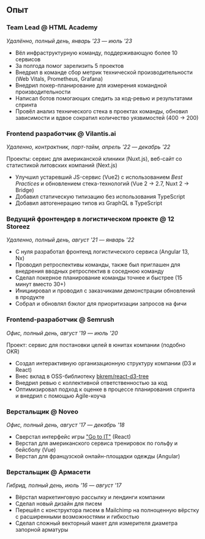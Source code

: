 ## Опыт

### Team Lead @ HTML Academy 

*Удалённо, полный день, январь '23 — июль '23*

- Вёл инфраструктурную команду, поддерживающую более 10 сервисов
- За полгода помог зарелизить 5 проектов
- Внедрил в команде сбор метрик технической производительности (Web Vitals, Prometheus, Grafana)
- Внедрил покер-планирование для измерения командной производительности
- Написал ботов помогающих следить за код-ревью и результатами спринта
- Провёл анализ технического стека в проектах команды, обновил зависимости и вдвое сократил количество уязвимостей (400 → 200)

### Frontend разработчик @ Vilantis.ai

*Удаленно, контрактник, парт-тайм, апрель '22 — декабрь '22*

Проекты: сервис для американской клиники (Nuxt.js), веб-сайт со статистикой литовских компаний (Next.js)

- Улучшил устаревший JS-сервис (Vue2) с использованием *Best Practices* и обновлением стека-технологий (Vue 2 -> 2.7, Nuxt 2 -> Bridge)
- Добавил статическую типизацию без использования TypeScript
- Добавил автогенерацию типов из GraphQL в TypeScript

<!-- ### JS Ментор @ Elbrus Bootcamp

*Гибридный формат, полный день, январь '22 — март '22*

- Читал лекции по разработке фронтенда (React) и возможностям JavaScript (например, Promises, прототипное наследование и классы)
- Писал статьи для [Habr.com](http://Habr.com)
- Провёл день открытых дверей в буткемпе 
- Проводил мастер-классы с продвинутым JS на финальном этапе программы стажировки студентов
- Создал и провёл лекцию о TypeScript -->

### Ведущий фронтендер в логистическом проекте @ 12 Storeez

*Удаленно, полный день, август '21 — январь '22*

- С нуля разработал фронтенд логистического сервиса (Angular 13, Nx)
- Проводил ретроспективы команды, также был приглашен для внедрения вводных ретроспектив в соседнюю команду
- Сделал покерное планирование команды точнее и быстрее (15 минут вместо 30+)
- Инициировал и проводил с заказчиками демонстрации обновлений в продукте
- Собрал и обновлял бэклог для приоритизации запросов на фичи

<!-- ### Руководитель программы фронтенд-стажировки @ KODE

*Офис, полный день, сентябрь '20 — январь '21*

- Создал обучающую программу для фронтенд-стажировки
- Учитывая потребности компании, провел 4-недельную обширную теоретическую и практическую стажировку, подготовил программу для будущих стажировок, сделал видеозаписи лекций
- Читал лекции для стажеров фронтенда
- Разработал веб-приложение для заданий и разложил его на этапы: React, Styled Components, Storybook, Redux, TypeScript
- Внедрил GitHub Classroom для автоматизации упражнений стажировки
- Помогал экспертам компании проводить лекции по конкретным темам
- Привлёк в компанию трёх младших разработчиков -->

### Frontend-разработчик @ Semrush

*Офис, полный день, август '19 — июль '20*

Проект: сервис для постановки целей в юнитах компании (подобно OKR)

- Создал интерактивную организационную структуру компании (D3 и React)
- Внес вклад в OSS-библиотеку [bkrem/react-d3-tree](https://bkrem.github.io/react-d3-tree/)
- Внедрил ревью с коллективной ответственностью за код
- Оптимизировал подход к оценке в процессе планирования спринта и внедрил с помощью Agile-коуча

<!-- ### Ментор @ HTML Academy

*Удаленно, парт-тайм, фриланс*

- Обучал студента и помог завершить курс по вёрстке с высшей оценкой (HTML Academy)
- Читал лекции для стажеров по основам HTML & CSS & DevTools -->

### Верстальщик @ Noveo

*Офис, полный день, август '17 — декабрь '18*

- Сверстал интерфейс игры ["Go to IT"](https://store.steampowered.com/app/953060/Go_to_IT/) (React)
- Верстал для американского сервиса тренировок по гольфу и бейсболу (Vue)
- Верстал для французской онлайн-площадки одежды (Angular)

### Верстальщик @ Армасети

*Гибрид, полный день, июль '16 — август '17*

- Вёрстал маркетинговую рассылку и лендинги компании
- Сделал новый дизайн для писем
- Перешёл с конструктора писем в Mailchimp на полноценную вёрстку с расширенными возможностями и гибкостью 
- Сделал сложный векторный макет для измерителя диаметра запорной арматуры
